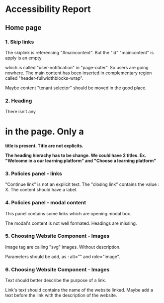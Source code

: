 # Accessibility Report

## Home page

### 1. Skip links
 
The skiplink is referencing "#maincontent". But the "id" "maincontent" is apply is an empty <div> which is called "user-notification" in "page-outer". So users are going nowhere.
The main content has been inserted in complementary region called "header-fullwidthblocks-wrap".

Maybe content "tenant selector" should be moved in the good place.

### 2. Heading

There isn't any <h1> in the page. Only a <h4> title is present. Title are not explicits.

The heading hierachy has to be change. We could have 2 titles. Ex. "Welcome in a our learning platform" and "Choose a learning platform"

### 3. Policies panel - links

"Continue link" is not an explicit text. The "closing link" contains the value : X. The content should have a label.

### 4. Policies panel - modal content

This panel contains some links which are opening modal box. 

The modal's content is not well formated. Headings are missing.

### 5. Choosing Website Component - Images

Image tag are calling "svg" images. Without description.

Parameters should be add, as : alt="" and role="image".

### 6. Choosing Website Component - Images

Text should better describe the purpose of a link. 

Link's text should contains the name of the website linked. Maybe add a text before the link with the description of the website.
